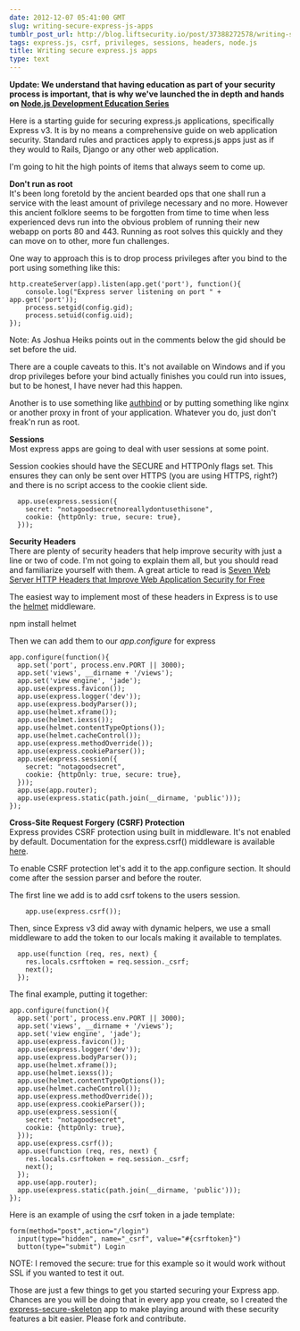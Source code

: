 ```yaml
---
date: 2012-12-07 05:41:00 GMT
slug: writing-secure-express-js-apps
tumblr_post_url: http://blog.liftsecurity.io/post/37388272578/writing-secure-express-js-apps
tags: express.js, csrf, privileges, sessions, headers, node.js
title: Writing secure express.js apps
type: text
---
```


**Update: We understand that having education as part of your security process is important, that is why we've launched the in depth and hands on [Node.js Development Education Series](https://liftsecurity.io/training)**

Here is a starting guide for securing express.js applications, specifically Express v3\. It is by no means a comprehensive guide on web application security. Standard rules and practices apply to express.js apps just as if they would to Rails, Django or any other web application.  
  
I'm going to hit the high points of items that always seem to come up.  
  
**Don't run as root**  
It's been long foretold by the ancient bearded ops that one shall run a service with the least amount of privilege necessary and no more. However this ancient folklore seems to be forgotten from time to time when less experienced devs run into the obvious problem of running their new webapp on ports 80 and 443\. Running as root solves this quickly and they can move on to other, more fun challenges.   
  
One way to approach this is to drop process privileges after you bind to the port using something like this:

    http.createServer(app).listen(app.get('port'), function(){  
        console.log("Express server listening on port " + app.get('port'));  
        process.setgid(config.gid);  
        process.setuid(config.uid);  
    });

Note: As Joshua Heiks points out in the comments below the gid should be set before the uid.

  
There are a couple caveats to this. It's not available on Windows and if you drop privileges before your bind actually finishes you could run into issues, but to be honest, I have never had this happen.  
  
Another is to use something like [authbind][0] or by putting something like nginx or another proxy in front of your application. Whatever you do, just don't freak'n run as root.  
  
**Sessions**  
Most express apps are going to deal with user sessions at some point.  
  
Session cookies should have the SECURE and HTTPOnly flags set. This ensures they can only be sent over HTTPS (you are using HTTPS, right?) and there is no script access to the cookie client side.

      app.use(express.session({  
        secret: "notagoodsecretnoreallydontusethisone",  
        cookie: {httpOnly: true, secure: true},  
      }));

  
**Security Headers**  
There are plenty of security headers that help improve security with just a line or two of code. I'm not going to explain them all, but you should read and familiarize yourself with them. A great article to read is [Seven Web Server HTTP Headers that Improve Web Application Security for Free][1]  
  
The easiest way to implement most of these headers in Express is to use the [helmet][2] middleware.  
  
npm install helmet  
  
Then we can add them to our _app.configure_ for express

    app.configure(function(){  
      app.set('port', process.env.PORT || 3000);  
      app.set('views', __dirname + '/views');  
      app.set('view engine', 'jade');  
      app.use(express.favicon());  
      app.use(express.logger('dev'));  
      app.use(express.bodyParser());  
      app.use(helmet.xframe());  
      app.use(helmet.iexss());  
      app.use(helmet.contentTypeOptions());  
      app.use(helmet.cacheControl());  
      app.use(express.methodOverride());  
      app.use(express.cookieParser());  
      app.use(express.session({  
        secret: "notagoodsecret",  
        cookie: {httpOnly: true, secure: true},  
      }));  
      app.use(app.router);  
      app.use(express.static(path.join(__dirname, 'public')));  
    });

  
  
**Cross-Site Request Forgery (CSRF) Protection**   
Express provides CSRF protection using built in middleware. It's not enabled by default. Documentation for the express.csrf() middleware is available [here][3].  
  
To enable CSRF protection let's add it to the app.configure section. It should come after the session parser and before the router.  
  
The first line we add is to add csrf tokens to the users session.

        app.use(express.csrf());

Then, since Express v3 did away with dynamic helpers, we use a small middleware to add the token to our locals making it available to templates.

      app.use(function (req, res, next) {  
        res.locals.csrftoken = req.session._csrf;  
        next();  
      });

  
The final example, putting it together:

    app.configure(function(){  
      app.set('port', process.env.PORT || 3000);  
      app.set('views', __dirname + '/views');  
      app.set('view engine', 'jade');  
      app.use(express.favicon());  
      app.use(express.logger('dev'));  
      app.use(express.bodyParser());  
      app.use(helmet.xframe());  
      app.use(helmet.iexss());  
      app.use(helmet.contentTypeOptions());  
      app.use(helmet.cacheControl());  
      app.use(express.methodOverride());  
      app.use(express.cookieParser());  
      app.use(express.session({  
        secret: "notagoodsecret",  
        cookie: {httpOnly: true},  
      }));  
      app.use(express.csrf());  
      app.use(function (req, res, next) {  
        res.locals.csrftoken = req.session._csrf;  
        next();  
      });  
      app.use(app.router);  
      app.use(express.static(path.join(__dirname, 'public')));  
    });

  
Here is an example of using the csrf token in a jade template:

    form(method="post",action="/login")  
      input(type="hidden", name="_csrf", value="#{csrftoken}")  
      button(type="submit") Login

  
NOTE: I removed the secure: true for this example so it would work without SSL if you wanted to test it out.  
  
Those are just a few things to get you started securing your Express app. Chances are you will be doing that in every app you create, so I created the [express-secure-skeleton][4] app to make playing around with these security features a bit easier. Please fork and contribute.

[0]: http://manpages.ubuntu.com/manpages/hardy/man1/authbind.1.html
[1]: http://recxltd.blogspot.com/2012/03/seven-web-server-http-headers-that.html
[2]: http://github.com/evilpacket/helmet
[3]: http://expressjs.com/api.html#csrf
[4]: https://github.com/evilpacket/express-secure-skeleton
